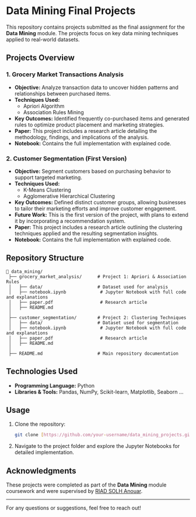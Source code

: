 # Data Mining Final Projects

This repository contains projects submitted as the final assignment for the **Data Mining** module. The projects focus on key data mining techniques applied to real-world datasets.

## Projects Overview

### 1. Grocery Market Transactions Analysis
- **Objective:** Analyze transaction data to uncover hidden patterns and relationships between purchased items.
- **Techniques Used:**
  - Apriori Algorithm
  - Association Rules Mining
- **Key Outcomes:** Identified frequently co-purchased items and generated rules to optimize product placement and marketing strategies.
- **Paper:** This project includes a research article detailing the methodology, findings, and implications of the analysis.
- **Notebook:** Contains the full implementation with explained code.

### 2. Customer Segmentation (First Version)
- **Objective:** Segment customers based on purchasing behavior to support targeted marketing.
- **Techniques Used:**
  - K-Means Clustering
  - Agglomerative Hierarchical Clustering
- **Key Outcomes:** Defined distinct customer groups, allowing businesses to tailor their marketing efforts and improve customer engagement.
- **Future Work:** This is the first version of the project, with plans to extend it by incorporating a recommendation system.
- **Paper:** This project includes a research article outlining the clustering techniques applied and the resulting segmentation insights.
- **Notebook:** Contains the full implementation with explained code.

## Repository Structure
```
📂 data_mining/
 ├── grocery_market_analysis/      # Project 1: Apriori & Association Rules
 │   ├── data/                     # Dataset used for analysis
 │   ├── notebook.ipynb             # Jupyter Notebook with full code and explanations
 │   ├── paper.pdf                  # Research article
 │   ├── README.md                  
 │
 ├── customer_segmentation/        # Project 2: Clustering Techniques
 │   ├── data/                     # Dataset used for segmentation
 │   ├── notebook.ipynb             # Jupyter Notebook with full code and explanations
 │   ├── paper.pdf                  # Research article
 │   ├── README.md                  
 │
 ├── README.md                     # Main repository documentation
```

## Technologies Used
- **Programming Language:** Python
- **Libraries & Tools:** Pandas, NumPy, Scikit-learn, Matplotlib, Seaborn ...

## Usage
1. Clone the repository:
   ```bash
   git clone [https://github.com/your-username/data_mining_projects.git](https://github.com/aelmah/Data-Mining)
   ```
2. Navigate to the project folder and explore the Jupyter Notebooks for detailed implementation.

## Acknowledgments
These projects were completed as part of the **Data Mining** module coursework and were supervised by  [RIAD SOLH Anouar](https://www.researchgate.net/scientific-contributions/Anouar-Riad-Solh-2071198081).

---
For any questions or suggestions, feel free to reach out!
